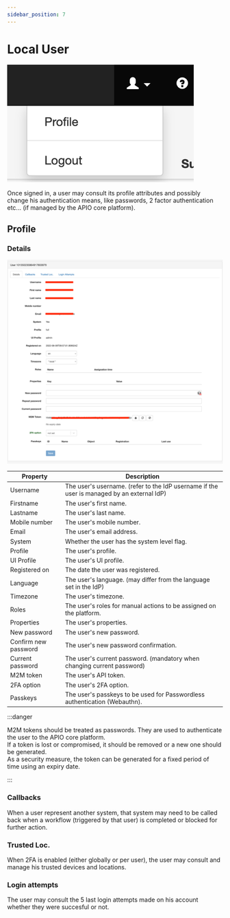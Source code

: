 ```yaml
---
sidebar_position: 7
---
```


# Local User

![Local User](img/local_user.png)

Once signed in, a user may consult its profile attributes and possibly change his authentication means, like passwords, 2 factor authentication etc... (if managed by the APIO core platform).

## Profile

### Details

![Profile](img/local_user_profile.png)

| Property | Description |
| --- | --- |
| Username | The user's username. (refer to the IdP username if the user is managed by an external IdP) |
| Firstname | The user's first name. |
| Lastname | The user's last name. |
| Mobile number | The user's mobile number. |
| Email | The user's email address. |
| System | Whether the user has the system level flag. |
| Profile | The user's profile. |
| UI Profile | The user's UI profile. |
| Registered on | The date the user was registered. |
| Language | The user's language. (may differ from the language set in the IdP) |
| Timezone | The user's timezone. |
| Roles | The user's roles for manual actions to be assigned on the platform. |
| Properties | The user's properties. |
| New password | The user's new password. |
| Confirm new password | The user's new password confirmation. |
| Current password | The user's current password. (mandatory when changing current password) |
| M2M token | The user's API token. |
| 2FA option | The user's 2FA option. |
| Passkeys | The user's passkeys to be used for Passwordless authentication (Webauthn). |

:::danger

M2M tokens should be treated as passwords. They are used to authenticate the user to the APIO core platform.<br/>
If a token is lost or compromised, it should be removed or a new one should be generated.<br/>
As a security measure, the token can be generated for a fixed period of time using an expiry date.

:::

### Callbacks

When a user represent another system, that system may need to be called back when a workflow (triggered by that user) is completed or blocked for further action.

### Trusted Loc.

When 2FA is enabled (either globally or per user), the user may consult and manage his trusted devices and locations.

### Login attempts

The user may consult the 5 last login attempts made on his account whether they were succesful or not.
